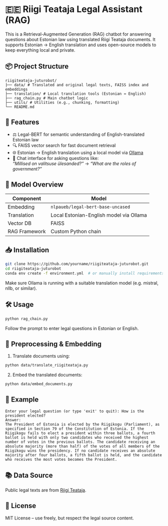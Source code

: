 # 🇪🇪 Riigi Teataja Legal Assistant (RAG)

This is a Retrieval-Augmented Generation (RAG) chatbot for answering questions about Estonian law using translated Riigi Teataja documents. It supports Estonian → English translation and uses open-source models to keep everything local and private.

## 📦 Project Structure

<pre><code>riigiteataja-juturobot/ 
├── data/ # Translated and original legal texts, FAISS index and embeddings 
├── translation/ # Local translation tools (Estonian ↔ English) 
├── rag_chain.py # Main chatbot logic 
├── utils/ # Utilities (e.g., chunking, formatting) 
└── README.md </code></pre>


## 🚀 Features

- ⚖️ Legal-BERT for semantic understanding of English-translated Estonian law  
- 🔍 FAISS vector search for fast document retrieval  
- 🌐 Estonian → English translation using a local model via [Ollama](https://ollama.com/)  
- 💬 Chat interface for asking questions like:  
  *“Millised on valitsuse ülesanded?”* → *“What are the roles of government?”*

## 🧠 Model Overview

| Component      | Model                               |
|----------------|-------------------------------------|
| Embedding      | `nlpaueb/legal-bert-base-uncased`   |
| Translation    | Local Estonian-English model via Ollama |
| Vector DB      | FAISS                               |
| RAG Framework  | Custom Python chain                 |

## 📥 Installation

```bash
git clone https://github.com/yourname/riigiteataja-juturobot.git
cd riigiteataja-juturobot
conda env create -f environment.yml  # or manually install requirements.txt
```

Make sure Ollama is running with a suitable translation model (e.g. mistral, nllb, or similar).

## 🛠 Usage
```bash
python rag_chain.py
```

Follow the prompt to enter legal questions in Estonian or English.

## 📝 Preprocessing & Embedding

1. Translate documents using:

```bash
python data/translate_riigiteataja.py
```

2. Embed the translated documents:
```bash
python data/embed_documents.py
```

## 🧪 Example

```vbnet
Enter your legal question (or type 'exit' to quit): How is the president elected?
Answer:
The President of Estonia is elected by the Riigikogu (Parliament), as specified in Section 79 of the Constitution of Estonia. If the Riigikogu fails to elect a president within three ballots, a fourth ballot is held with only two candidates who received the highest number of votes in the previous ballots. The candidate receiving an absolute majority (more than half) of the votes of all members of the Riigikogu wins the presidency. If no candidate receives an absolute majority after four ballots, a fifth ballot is held, and the candidate who receives the most votes becomes the President.
```

## 📚 Data Source

Public legal texts are from [Riigi Teataja](https://www.riigiteataja.ee/index.html).

## 📄 License

MIT License – use freely, but respect the legal source content.